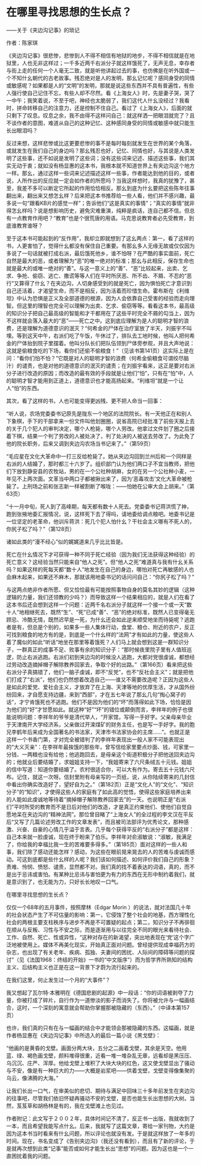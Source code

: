 # 在哪里寻找思想的生长点？

——关于《夹边沟记事》的琐记

作者：陈家琪

《夹边沟记事》很悲惨，悲惨到人不得不相信有地狱的地步，不得不相信就是在地狱里，人也无非这样过；一千多近两千右派分子就这样饿死了，无声无息，幸存者与街上走的任何一个人毫无二致，就是听他讲起过去的事，也仿佛是在听外国或一个不知什幺朝代的古老故事。残忍绝对是人的发明，那幺记忆呢？感同身受的同情或敏感呢？如果都是人的“文明”的发明，那就是说这些东西并不具有普遍性，有些人强行使自己记住不忘，有些人却不尽然。看《上海女人》时，先是妻子哭，哭了一中午；我笑着说，不至于吧，神经也太脆弱了，我们这代人什幺没经过？我看时，拼命转移自己的注意力，还是控制不住自己。看过了《上海女人》，后面的就只剩下了叹息。叹息之余，我不由得不这样问自己：就这样洒一把眼泪就完了？且不谈作者的意图，难道从自己的这种记忆、这种感同身受的同情或敏感中就只能生长出眼泪吗？ 

反过来想，这样悲惨或比这更要悲惨的事不是每时每刻就发生在世界的某个角落，或就发生在我们自己的身边吗？那幺残忍也好，记忆、同情也好，与其说是人类发明了这些事，还不如说是发明了这些词；没有这些词来记述、描述这些事，我们其实无动于衷；就如没有杨显惠的这本书，我根本就不知道世界上有夹边沟这个地方一样。那幺，通过这样一些词来记述描述这样一些事，作者能达到他的目的，或者说，人所作出的反应就一定会如作者的所愿吗？当我这样想时，我真的犹豫了，甚至，我差不多可以断定它所起的作用恰恰相反。那幺到底为什幺要把这些陈年往事翻出来，翻出来又想怎幺样？后来把这本书推荐给一些人看，他们并不感兴趣，最多说一句“跟看KB片的感觉一样”；告诉他们“这是真实的事情”；“真实的事情”就非得怎幺样吗？说是想影响历史，避免灾难重演，纯粹是疯话，连自己都不信。但总有一点教育作用吧？“教育”也是个很荒唐的用语。马克思说教育者必先受教育，到底谁教育谁呀？ 

至于这本书可能起到的“反作用”，我却立即就想到了这幺两点：第一，看了这样的书，人更害怕了，觉得什幺都没有保住自己重要。有那幺多人无缘无故或仅仅因为多说了一句话就被打成右派，最后饿死他乡，谁不怕呀？在严酷的事实面前，死亡自然是最大的恶，或者理解为“恶”的唯一绝对的标准；那幺与此相反，保存生命也就是最大的或唯一绝对的“善”。与这一意义上的“善”、“恶”比较起来，出卖、乞求、争抢、偷窃、逃亡、撒谎等等人们在平时所厌恶、所不齿、不屑、不忍的“恶行”又算得了什幺？在夹边沟，人切身感受到的就是死亡，因为惧怕死亡才意识到自己还活着，才渴望生命，而不是相反，因为活着而珍惜生命。霍布斯在《利维坦》中认为恐惧是正义及全部道德的根源，因为人会依靠自己受害的经验而走向理智。但这里的理智也完全可以理解为出卖、乞求、偷窃等等。看看这本书，最高级的知识分子把自己最高级的智能和才干都用在了这些平时完全不屑的勾当上，因为不这样就会落入最大的“恶”――死亡之中。这到底应理解为是人的聪明才智的浪费，还是理解为道德意识的泯灭？“何希金的尸体在治疗室放了半天，刘振宇不叫埋。等到这天中午，右派们吃了午饭，午休过了，排队去工地时候，他叫人把何希金的尸体抬到院子里摆着。他叫分队长们把队伍领到尸体旁参观，并且大声地说：这就是偷粮食吃的下场，看你们还偷不偷粮食！”（见该书第141页）这实际上是在问：“看你们怕不怕？”它既是对人的聪明才智的浪费（何希金偷粮食可谓绞尽脑汁）的谴责，也是对他的道德意识的泯灭的谴责；在刘振宇看来，这正是要对右派分子进行改造的原因；而改造的最有效的手段就是让他们“怕”，只有在“怕”中，人的聪明才智才能用到正道上，道德意识也才能高扬起来。“利维坦”就是一个让人“怕”的东西。 

其次，看了这样的书，人也可能变得更凶残、更不把人命当一回事： 

“听人说，农场党委委书记原先是陇东一个地区的法院院长。有一天他正在和别人下象棋，手下的干部拿来一份文件叫他划圈圈，说省高院已经批准了前些天报上去的关于几个犯人的审判决定，哪个人枪毙，哪个人劳改。他拿过文件划了圈之后接着下棋，结果一个判了劳改的人被处决了，判了处决的人被送去劳改了。为此免了他的院长职务，后来又调到夹边沟农场当书记来了。”（第59页） 

“毛应星在文化大革命中一打三反给枪毙了。她从夹边沟回到兰州后和一个同样是右派的人结婚了，那时都三十六岁了。组织部门认为他们两口子不宜当教师，把他们下放到静安县的农牧站，男的在一个公社种胡麻，女的在另一个公社种小麦，一年见不上两次面。文革当中两口子都被揪出来了，因为‘恶毒攻击’文化大革命被枪毙了。上刑场之前和张志新一样被割断了喉咙：——怕她在公审大会上胡来。”（第63页） 

“十一月中旬，死人到了高峰期，每天都有数十人死去。党委委书记蒋洪慌了神，跑到张掖地委汇报情况，说，这样死下去了得吗，请地委给调点粮吧。地委书记是一位坚定的老革命，他训斥蒋洪：死几个犯人怕什幺？干社会主义哪有不死人的，你尻子松了吗？”（第128页） 

诸如此类的“漫不经心”似的娓娓道来几乎比比皆是。 

死亡在什幺情况下才可获得一种不同于死亡经验（因为我们无法获得这种经验）的死亡意义？这经验当然只能来自“他人之死”。但“他人之死”难道真与我有什幺关系吗？如果这样的死每天都“数十人”地发生在自己的身边，哪怕对死亡再敏感的人也会麻木起来，如果还不麻木，那就该用地委书记的话问问自己：“你尻子松了吗？” 

与这两点绝非作者所愿、但又恰恰最有可能按照事物自身的莫名其妙的逻辑（这种逻辑的力量，我们还领教的少吗？）而导致这样一个结果相应的，就是人们在看了这本书后还会想到这样一个问题：近两千名右派分子就这样一个接一个或一天“数十人”地相继死去，既然“生”、“死”已成“善”、“恶”的绝对标准，既然人已变得毫无顾忌、冷酷无情，既然迟早是一死，为什幺还会如此逆来顺受地坐而待毙呢？逃跑者是有，但总是个别的，如果多一些人集体行动，食堂、粮仓、附近的农户，反正可找到粮食的地方有的是，到底是一个什幺样的“法网”才有如此的力量，使这些人着了魔似的如此“听话”地坐在那里等着饿死？人们马上就会想到这是一群知识分子，一群真正的成事不足、败事有余的知识分子：“那时候夜里院子里有人值班巡逻，防止右派逃跑。右派们初到夹边沟的时候没人逃跑，大都对党很虔诚，都想经过劳动改造摘掉帽子解除教养回家去，争取个好的出路。”（第166页）看来把这些右派分子真搞错了，他们一脑子虔诚，即不“反党”，也不“反社会主义”；就是把他们打成了“右派”，他们也仍然想着改造自己――谁又不需要改造呢？正因为这些人是如此的爱党、爱社会主义，才放弃了在上海、天津等地的优厚生活，才从国外纷纷回来，才自愿支持边疆，来到“西部”，才在五七年说了那幺几句“掏心窝子的话”，才宁肯饿死也不逃跑。他们不是因为他们的“坏”而落得如此下场，恰恰是因为他们的“好”才甘愿如此。就这种“好”“坏”的错位或颠倒而言，李祥年的例子也很能说明问题：李祥年的爷爷是清代举人，“开家馆，写得一手好字。父亲母亲毕业于天津南开大学经济系，父亲做过开滦煤矿的财务主任，也是写一手好字。我的胞兄李鹤年后来成为全国著名的书法家，天津市书法家协会的主席……”。也就正是这样一个书香门第，才对完全被错判了的李祥年表现出一般人家不可能表现出的“大义灭亲”：在李祥年最挨饿的那些年，曾写信给家里要点炒面、钱，可家里一分钱、一两粮也没有给他；他逃跑回去，是母亲这个街道积极分子把他送回夹边沟的；他就业后要结婚了，求姐姐支持一下，“我姐寄来了六尺条绒五十元钱。姐姐的信中写道：知道你要结婚了。农村很适合你，可以大有作为。寄去五十元钱六尺布。记住，就这一次呀。信封里附有母亲写的一页纸，说，从你陆续寄来的几封信中看出你确实改造好了，望好自为之。”（第182页）正是“文化人”的“文化”、“知识分子”的“知识”，才使得这些人的家庭有了如此高的觉悟，使得这些家庭培养出来的人能如此虔诚地等待着“摘掉帽子解除教养回家去”的一天。也说明正是“右派们”平时所受的教育而不是日后对他们的改造，才是真正约束他们、使他们自觉自愿地呆在夹边沟的“精神法网”。那位曾目睹了“上海女人”的全过程的李文汉在平反后“又写了几篇论述劳改工作的文章发表”，而且被司法部评为优秀论文，那种感激、兴奋、自豪的心情几乎溢于言表。几乎每个获得平反的“右派分子”都是这样：自己本来就一脸虔诚，现在终于盼来了伯乐。李祥年对俞淑敏说：“淑敏，我满足了，你给我的幸福比我一生的苦难要多得多。”（第185页）面对这样的一些人和事，我们除了感动还能怎样？感动，为这些在眼前晃来晃去的人的苦难与虔诚而感动。可这到底都是些什幺样的人呢？我们该如何描述、如何评价我们自己的形象？责难、怜悯、愤怒、谴责，显然都不对。我们真的找不着表达的词语，真的，而不是出于忌讳或害怕。有某种比忌讳与害怕更为有力的东西在无形中制约着我们，就是意识到了，也无能为力，只好长长地叹一口气。

在哪里寻找思想的生长点？ 

仅仅一个68年的五月事件，按照摩林（Edgar Morin ）的说法，就对法国几十年的社会状态产生了不可估量的影响：第一，它侵蚀了整个社会的地基，西方理性化社会的两根主要支柱秩序与进步不再是不可置疑的起点；第二，知识分子不再徘徊在顺从与反叛、习性与不安之际，而是逐渐用与以往完全不同的眼光来看待社会、工作、自然、死亡、性或异性，“这种对存在的新渴望，突出地表现在‘党’这个字广泛地被使用上。媒体不再美化现实，开始真正面对问题。曾经提供现成幸福药方的杂志，也出现了有关老年、疾病、孤独、夫妻间的困扰、人际间的障碍等问题的探讨”（见《法国1968：终结的开始》一书的“中文版序”）而为哲学界所熟知的结构主义、后结构主义也正是在这一背景下才蔚为流行起来的。 

在我们这里，何止发生过一个月的“大事件”？ 

我又想起了瓦尔特·本雅明在《德国悲剧的起源》中一段话：“你的词语被剥夺了力量，你被打成了碎片，自行作为一道惨淡的影子而消失了。你将被允许与一幅画结合，这时，一个深刻的寓意就会帮助你掌握那被隐藏的（东西）。”（中译本第157页） 

也许，我们真的只有在与一幅画的结合中才能领会那被隐藏的东西。这幅画，就是作者杨显惠在《夹边沟记事》中所选入的最后一篇小说《黑戈壁》： 

“他画的是黄昏的戈壁。画面分两大块，五分之二画着戈壁，其余是天空。他用蓝、绿、褐色画戈壁，颜料堆得很重，近看一堆一堆杂乱无章，远看却是黑压压、乌沉沉、庄严、浑厚。他给戈壁上堆积了大块大块的红色，这又使戈壁显出了骚动与不安，像是有一种巨大的力――大概是岩浆吧――供着戈壁，戈壁变得像集聚的乌云，像沸腾的大海。” 

让我们长出一口气，在审美似的悲切、期待与满足中回味三十多年前发生在夹边沟的往事吧，尽管我们依旧怀疑再骚动不安的戈壁，是否也能生长出思想的大树。当然，芨芨草和胡杨林是有的，我在戈壁滩上也见过。 

作者附记：此文写于２００２年，具体时间记不清了，反正书一出版，我就收到了一本，而且希望我能写点什幺。后来，我就写了这篇文章，寄给一家刊物，大约是因为这本书当时看来有什幺问题，所以评论也就没有发。于是就这样放了一年多的时间。现在，书名变成了《告别夹边沟》（我还没有看到），而且有了新的评论，于是就再次想到此类“记事”能否或如何才能生长出“思想”的问题。因为这也是一个一直困扰着我的问题。
